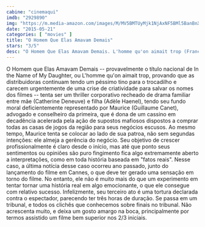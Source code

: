 ```yaml
---
cabine: "cinemaqui"
imdb: "2929890"
img: "https://m.media-amazon.com/images/M/MV5BMTUyMjk1NjAxNF5BMl5BanBnXkFtZTgwNTIwODQwNTE@._V1_SY150_CR1,0,101,150_.jpg"
date: "2015-05-21"
categories: [ "movies" ]
title: "O Homem Que Elas Amavam Demais"
stars: "3/5"
desc: "O Homem Que Elas Amavam Demais. L'homme qu'on aimait trop (France, 2014). Dirigido por André Téchiné. Escrito por Cédric Anger, Jean-Charles Le Roux, Renée Le Roux, André Téchiné. Com Guillaume Canet, Catherine Deneuve, Adèle Haenel, Judith Chemla, Mauro Conte, Jean Corso, Hugo Sablic, Jean-Pierre Getti, Pascal Mercier."
---
```

O Homem que Elas Amavam Demais -- provavelmente o título nacional de In the Name of My Daughter, ou L'homme qu'on aimait trop, provando que as distribuidoras continuam tendo um péssimo tino para o trocadilho e carecem urgentemente de uma crise de criatividade para salvar os nomes dos filmes -- tenta ser um thriller corporativo recheado de drama familiar entre mãe (Catherine Deneuve) e filha (Adèle Haenel), tendo seu fundo moral deficientemente representado por Maurice (Guillaume Canet), advogado e conselheiro da primeira, que é dona de um cassino em decadência acelerada pela ação de supostos mafiosos dispostos a comprar todas as casas de jogos da região para seus negócios escusos. Ao mesmo tempo, Maurice tenta se colocar ao lado de sua patroa, não sem segundas intenções: ele almeja a gerência do negócio. Seu objetivo de crescer profissionalmente é claro desde o início, mas até que ponto seus sentimentos ou opiniões são puro fingimento fica algo extremamente aberto a interpretações, como em toda história baseada em "fatos reais". Nesse caso, a última notícia desse caso ocorreu ano passado, junto do lançamento do filme em Cannes, o que deve ter gerado uma sensação em torno do filme. No entanto, ele não é muito mais do que um experimento em tentar tornar uma história real em algo emocionante, o que ele consegue com relativo sucesso. Infelizmente, seu terceiro ato é uma tortura declarada contra o espectador, parecendo ter três horas de duração. Se passa em um tribunal, e todos os clichês que conhecemos sobre finais no tribunal. Não acrescenta muito, e deixa um gosto amargo na boca, principalmente por termos assistido um filme bem superior nos 2/3 iniciais.
